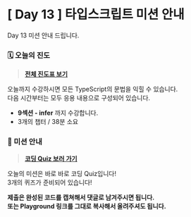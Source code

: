 # [ Day 13 ] 타입스크립트 미션 안내

Day 13 미션 안내 드립니다.

### 🗓️ 오늘의 진도

> **[전체 진도표 보기](https://winterlood.notion.site/5632d36c3d5b4f3f9c3bcffcfa82bc53?pvs=4)**

오늘까지 수강하시면 모든 TypeScript의 문법을 익힐 수 있습니다.  
다음 시간부터는 모두 응용 내용으로 구성되어 있습니다.

- **9섹션 - infer** 까지 수강합니다.
- 3개의 챕터 / 38분 소요

### 🎯 미션 안내

> **[코딩 Quiz 보러 가기](https://github.com/winterlood/onebite-type-challenge/blob/main/missions/day14/coding-quiz)**

오늘의 미션은 바로 바로 코딩 Quiz입니다!  
3개의 퀴즈가 준비되어 있습니다!

**제출은 완성된 코드를 캡쳐해서 댓글로 남겨주시면 됩니다.  
또는 Playground 링크를 그대로 복사해서 올려주셔도 됩니다.**
